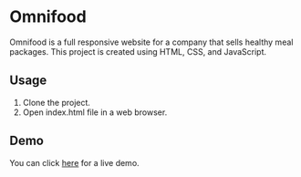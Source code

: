 # Omnifood

Omnifood is a full responsive website for a company that sells healthy meal packages. This project is created using HTML, CSS, and JavaScript.

## Usage

1. Clone the project.
2. Open index.html file in a web browser.

## Demo

You can click [here](https://omnifood-sezer.netlify.app/) for a live demo.
